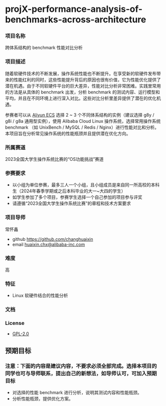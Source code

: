 # projX-performance-analysis-of-benchmarks-across-architecture
### 项目名称
跨体系结构的 benchmark 性能对比分析

### 项目描述

随着软硬件技术的不断发展，操作系统性能也不断提升。在享受新的软硬件发布带来的性能红利的同时，这些性能提升背后的原因也很有价值，它为性能优化提供了潜在机遇。由于不同软硬件平台的巨大差异，性能对比分析非常困难。实践里常用的方法是从具体的 benchmark 出发，分析 benchmark 的测试内容、运行模型和平均，并且在不同环境上进行深入对比。这些对比分析里差异提供了潜在的优化机遇。

参赛者可以从 [Aliyun ECS](https://www.aliyun.com/product/ecs) 选择 2 ~ 3 个不同体系结构的实例（建议选择 g8y / g8i / g8a 通用型实例），使用 Alibaba Cloud Linux 操作系统，选择常用操作系统 benchmark （如 UnixBench / MySQL / Redis / Nginx）进行性能对比和分析。本项目旨在分析常见操作系统的性能瓶颈并且提供潜在优化方向。
### 所属赛道

2023全国大学生操作系统比赛的“OS功能挑战”赛道


### 参赛要求

- 以小组为单位参赛，最多三人一个小组，且小组成员是来自同一所高校的本科生（2024年春季学期或之后本科毕业的大一~大四的学生）
- 如学生参加了多个项目，参赛学生选择一个自己参加的项目参与评奖
- 请遵循“2023全国大学生操作系统比赛”的章程和技术方案要求



### 项目导师

常怀鑫

* github https://github.com/changhuaixin
* email huaixin.chx@alibaba-inc.com


### 难度

高


### 特征

* Linux 软硬件结合的性能分析


### 文档


### License

* [GPL-2.0](https://opensource.org/licenses/GPL-2.0)


## 预期目标

### 注意：下面的内容是建议内容，不要求必须全部完成。选择本项目的同学也可与导师联系，提出自己的新想法，如导师认可，可加入预期目标

* 对选择的性能 benchmark 进行分析，说明其测试内容和性能瓶颈。
* 分析性能瓶颈，提供优化方案。
